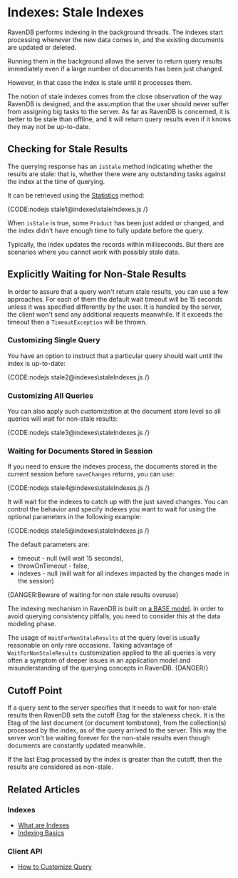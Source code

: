 # Indexes: Stale Indexes

RavenDB performs indexing in the background threads. The indexes start processing whenever the new data comes in, and the existing documents are updated or deleted.

Running them in the background allows the server to return query results immediately even if a large number of documents has been just changed.

However, in that case the index is stale until it processes them. 

The notion of stale indexes comes from the close observation of the way RavenDB is designed, and the assumption that the user should never suffer from assigning big tasks to
the server. As far as RavenDB is concerned, it is better to be stale than offline, and it will return query results even if it knows they may not be up-to-date.

## Checking for Stale Results

The querying response has an `isStale` method indicating whether the results are stale: that is, whether there were any outstanding tasks against the index at the time of querying.

It can be retrieved using the [Statistics](../client-api/session/querying/how-to-get-query-statistics) method:

{CODE:nodejs stale1@indexes\staleIndexes.js /}

When `isStale` is true, some `Product` has been just added or changed, and the index didn't have enough time to fully update before the query.

Typically, the index updates the records within milliseconds. But there are scenarios where you cannot work with possibly stale data.

## Explicitly Waiting for Non-Stale Results

In order to assure that a query won't return stale results, you can use a few approaches. For each of them the default wait timeout will be 15 seconds unless it was specified
differently by the user. It is handled by the server, the client won't send any additional requests meanwhile. If it exceeds the timeout then a `TimeoutException` will be thrown.

### Customizing Single Query

You have an option to instruct that a particular query should wait until the index is up-to-date:

{CODE:nodejs stale2@indexes\staleIndexes.js /}

### Customizing All Queries

You can also apply such customization at the document store level so all queries will wait for non-stale results:

{CODE:nodejs stale3@indexes\staleIndexes.js /}

### Waiting for Documents Stored in Session

If you need to ensure the indexes process, the documents stored in the current session before `saveChanges` returns, you can use:

{CODE:nodejs stale4@indexes\staleIndexes.js /}

It will wait for the indexes to catch up with the just saved changes. You can control the behavior and specify indexes you want to wait for using the optional 
parameters in the following example:

{CODE:nodejs stale5@indexes\staleIndexes.js /}

The default parameters are:

  - timeout - null (will wait 15 seconds),
  - throwOnTimeout - false,
  - indexes - null (will wait for all indexes impacted by the changes made in the session)
  
{DANGER:Beware of waiting for non stale results overuse}

The indexing mechanism in RavenDB is built on [a BASE model](../client-api/faq/transaction-support#base-for-query-operations). 
In order to avoid querying consistency pitfalls, you need to consider this at the data modeling phase.

The usage of `WaitForNonStaleResults` at the query level is usually reasonable on only rare occasions. 
Taking advantage of `WaitForNonStaleResults` customization applied to the all queries is very often a symptom of deeper issues in an application model and 
misunderstanding of the querying concepts in RavenDB. 
{DANGER/}


## Cutoff Point

If a query sent to the server specifies that it needs to wait for non-stale results then RavenDB sets the cutoff Etag for the staleness check.
It is the Etag of the last document (or document tombstone), from the collection(s) processed by the index, as of the query arrived to the server.
This way the server won't be waiting forever for the non-stale results even though documents are constantly updated meanwhile.

If the last Etag processed by the index is greater than the cutoff, then the results are considered as non-stale.

## Related Articles

### Indexes

- [What are Indexes](../indexes/what-are-indexes)
- [Indexing Basics](../indexes/indexing-basics)

### Client API

- [How to Customize Query](../client-api/session/querying/how-to-customize-query)
